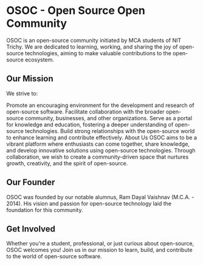 # OSOC - Open Source Open Community

OSOC is an open-source community initiated by MCA students of NIT Trichy. We are dedicated to learning, working, and sharing the joy of open-source technologies, aiming to make valuable contributions to the open-source ecosystem.

## Our Mission

We strive to:

Promote an encouraging environment for the development and research of open-source software.
Facilitate collaboration with the broader open-source community, businesses, and other organizations.
Serve as a portal for knowledge and education, fostering a deeper understanding of open-source technologies.
Build strong relationships with the open-source world to enhance learning and contribute effectively.
About Us
OSOC aims to be a vibrant platform where enthusiasts can come together, share knowledge, and develop innovative solutions using open-source technologies. Through collaboration, we wish to create a community-driven space that nurtures growth, creativity, and the spirit of open-source.

## Our Founder

OSOC was founded by our notable alumnus, Ram Dayal Vaishnav (M.C.A. - 2014). His vision and passion for open-source technology laid the foundation for this community.

## Get Involved

Whether you're a student, professional, or just curious about open-source, OSOC welcomes you! Join us in our mission to learn, build, and contribute to the world of open-source software.
